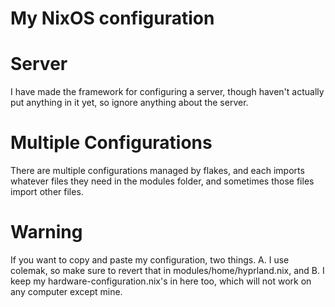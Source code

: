 My NixOS configuration
=====================
# Server
I have made the framework for configuring a server, though haven't actually put anything in it yet, so ignore anything about the server.
# Multiple Configurations
There are multiple configurations managed by flakes, and each imports whatever files they need in the modules folder, and sometimes those files import other files.
# Warning
If you want to copy and paste my configuration, two things. A. I use colemak, so make sure to revert that in modules/home/hyprland.nix, and B. I keep my hardware-configuration.nix's in here too, which will not work on any computer except mine.
